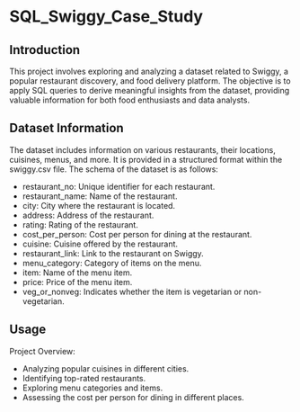 # SQL_Swiggy_Case_Study

## Introduction

This project involves exploring and analyzing a dataset related to Swiggy, a popular restaurant discovery, and food delivery platform. The objective is to apply SQL queries to derive meaningful insights from the dataset, providing valuable information for both food enthusiasts and data analysts.


## Dataset Information

The dataset includes information on various restaurants, their locations, cuisines, menus, and more. It is provided in a structured format within the swiggy.csv file. The schema of the dataset is as follows:

- restaurant_no: Unique identifier for each restaurant.
- restaurant_name: Name of the restaurant.
- city: City where the restaurant is located.
- address: Address of the restaurant.
- rating: Rating of the restaurant.
- cost_per_person: Cost per person for dining at the restaurant.
- cuisine: Cuisine offered by the restaurant.
- restaurant_link: Link to the restaurant on Swiggy.
- menu_category: Category of items on the menu.
- item: Name of the menu item.
- price: Price of the menu item.
- veg_or_nonveg: Indicates whether the item is vegetarian or non-vegetarian.

## Usage
Project Overview:

- Analyzing popular cuisines in different cities.
- Identifying top-rated restaurants.
- Exploring menu categories and items.
- Assessing the cost per person for dining in different places.
